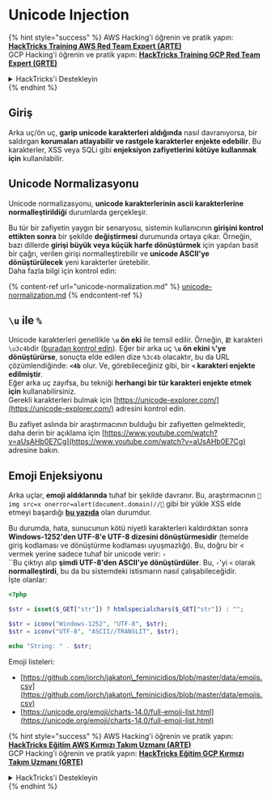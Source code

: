 # Unicode Injection

{% hint style="success" %}
AWS Hacking'i öğrenin ve pratik yapın:<img src="/.gitbook/assets/arte.png" alt="" data-size="line">[**HackTricks Training AWS Red Team Expert (ARTE)**](https://training.hacktricks.xyz/courses/arte)<img src="/.gitbook/assets/arte.png" alt="" data-size="line">\
GCP Hacking'i öğrenin ve pratik yapın: <img src="/.gitbook/assets/grte.png" alt="" data-size="line">[**HackTricks Training GCP Red Team Expert (GRTE)**<img src="/.gitbook/assets/grte.png" alt="" data-size="line">](https://training.hacktricks.xyz/courses/grte)

<details>

<summary>HackTricks'i Destekleyin</summary>

* [**abonelik planlarını**](https://github.com/sponsors/carlospolop) kontrol edin!
* **💬 [**Discord grubuna**](https://discord.gg/hRep4RUj7f) veya [**telegram grubuna**](https://t.me/peass) katılın ya da **Twitter'da** 🐦 [**@hacktricks\_live**](https://twitter.com/hacktricks\_live)**'i takip edin.**
* **Hacking ipuçlarını paylaşmak için** [**HackTricks**](https://github.com/carlospolop/hacktricks) ve [**HackTricks Cloud**](https://github.com/carlospolop/hacktricks-cloud) github reposuna PR gönderin.

</details>
{% endhint %}

## Giriş

Arka uç/ön uç, **garip unicode karakterleri aldığında** nasıl davranıyorsa, bir saldırgan **korumaları atlayabilir ve rastgele karakterler enjekte edebilir**. Bu karakterler, XSS veya SQLi gibi **enjeksiyon zafiyetlerini kötüye kullanmak için** kullanılabilir.

## Unicode Normalizasyonu

Unicode normalizasyonu, **unicode karakterlerinin ascii karakterlerine normalleştirildiği** durumlarda gerçekleşir.

Bu tür bir zafiyetin yaygın bir senaryosu, sistemin kullanıcının **girişini kontrol ettikten sonra** bir şekilde **değiştirmesi** durumunda ortaya çıkar. Örneğin, bazı dillerde **girişi büyük veya küçük harfe dönüştürmek** için yapılan basit bir çağrı, verilen girişi normalleştirebilir ve **unicode ASCII'ye dönüştürülecek** yeni karakterler üretebilir.\
Daha fazla bilgi için kontrol edin:

{% content-ref url="unicode-normalization.md" %}
[unicode-normalization.md](unicode-normalization.md)
{% endcontent-ref %}

## `\u` ile `%`

Unicode karakterleri genellikle **`\u` ön eki** ile temsil edilir. Örneğin, `㱋` karakteri `\u3c4b`dir ([buradan kontrol edin](https://unicode-explorer.com/c/3c4B)). Eğer bir arka uç **`\u` ön ekini `%`'ye dönüştürürse**, sonuçta elde edilen dize `%3c4b` olacaktır, bu da URL çözümlendiğinde: **`<4b`** olur. Ve, görebileceğiniz gibi, bir **`<` karakteri enjekte edilmiştir**.\
Eğer arka uç zayıfsa, bu tekniği **herhangi bir tür karakteri enjekte etmek için** kullanabilirsiniz.\
Gerekli karakterleri bulmak için [https://unicode-explorer.com/](https://unicode-explorer.com/) adresini kontrol edin.

Bu zafiyet aslında bir araştırmacının bulduğu bir zafiyetten gelmektedir, daha derin bir açıklama için [https://www.youtube.com/watch?v=aUsAHb0E7Cg](https://www.youtube.com/watch?v=aUsAHb0E7Cg) adresine bakın.

## Emoji Enjeksiyonu

Arka uçlar, **emoji aldıklarında** tuhaf bir şekilde davranır. Bu, araştırmacının `💋img src=x onerror=alert(document.domain)//💛` gibi bir yükle XSS elde etmeyi başardığı [**bu yazıda**](https://medium.com/@fpatrik/how-i-found-an-xss-vulnerability-via-using-emojis-7ad72de49209) olan durumdur.

Bu durumda, hata, sunucunun kötü niyetli karakterleri kaldırdıktan sonra **Windows-1252'den UTF-8'e UTF-8 dizesini dönüştürmesidir** (temelde giriş kodlaması ve dönüştürme kodlaması uyuşmazlığı). Bu, doğru bir < vermek yerine sadece tuhaf bir unicode verir: `‹`\
``Bu çıktıyı alıp **şimdi UTF-8'den ASCII'ye dönüştürdüler**. Bu, `‹`'yi `<` olarak **normalleştirdi**, bu da bu sistemdeki istismarın nasıl çalışabileceğidir.\
İşte olanlar:
```php
<?php

$str = isset($_GET["str"]) ? htmlspecialchars($_GET["str"]) : "";

$str = iconv("Windows-1252", "UTF-8", $str);
$str = iconv("UTF-8", "ASCII//TRANSLIT", $str);

echo "String: " . $str;
```
Emoji listeleri:

* [https://github.com/iorch/jakaton\_feminicidios/blob/master/data/emojis.csv](https://github.com/iorch/jakaton\_feminicidios/blob/master/data/emojis.csv)
* [https://unicode.org/emoji/charts-14.0/full-emoji-list.html](https://unicode.org/emoji/charts-14.0/full-emoji-list.html)

{% hint style="success" %}
AWS Hacking'i öğrenin ve pratik yapın:<img src="/.gitbook/assets/arte.png" alt="" data-size="line">[**HackTricks Eğitim AWS Kırmızı Takım Uzmanı (ARTE)**](https://training.hacktricks.xyz/courses/arte)<img src="/.gitbook/assets/arte.png" alt="" data-size="line">\
GCP Hacking'i öğrenin ve pratik yapın: <img src="/.gitbook/assets/grte.png" alt="" data-size="line">[**HackTricks Eğitim GCP Kırmızı Takım Uzmanı (GRTE)**<img src="/.gitbook/assets/grte.png" alt="" data-size="line">](https://training.hacktricks.xyz/courses/grte)

<details>

<summary>HackTricks'i Destekleyin</summary>

* [**abonelik planlarını**](https://github.com/sponsors/carlospolop) kontrol edin!
* **💬 [**Discord grubuna**](https://discord.gg/hRep4RUj7f) veya [**telegram grubuna**](https://t.me/peass) katılın ya da **Twitter**'da **bizi takip edin** 🐦 [**@hacktricks\_live**](https://twitter.com/hacktricks\_live)**.**
* **Hacking ipuçlarını paylaşmak için** [**HackTricks**](https://github.com/carlospolop/hacktricks) ve [**HackTricks Cloud**](https://github.com/carlospolop/hacktricks-cloud) github reposuna PR gönderin.

</details>
{% endhint %}

